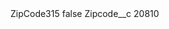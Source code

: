 <?xml version="1.0" encoding="UTF-8"?>
<CustomMetadata xmlns="http://soap.sforce.com/2006/04/metadata" xmlns:xsi="http://www.w3.org/2001/XMLSchema-instance" xmlns:xsd="http://www.w3.org/2001/XMLSchema">
    <label>ZipCode315</label>
    <protected>false</protected>
    <values>
        <field>Zipcode__c</field>
        <value xsi:type="xsd:string">20810</value>
    </values>
</CustomMetadata>
